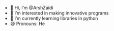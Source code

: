 - 👋 Hi, I’m @ArshZaidi
- 👀 I’m interested in making innovative programs
- 🌱 I’m currently learning libraries in python
- 😄 Pronouns: He

<!---
ArshZaidi/ArshZaidi is a ✨ special ✨ repository because its `README.md` (this file) appears on your GitHub profile.
You can click the Preview link to take a look at your changes.
--->
